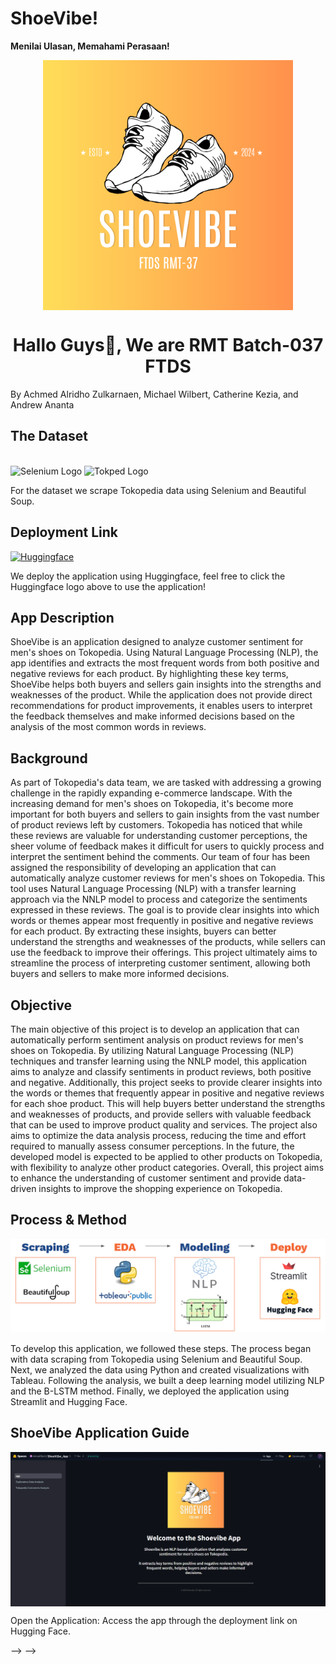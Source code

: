 # ShoeVibe!

**Menilai Ulasan, Memahami Perasaan!**

<p align="center">
  <img src="logo-app.png" width=400 align="center">
</p>
<h1 align="center">Hallo Guys👋, We are RMT Batch-037 FTDS</h1>
By Achmed Alridho Zulkarnaen, Michael Wilbert, Catherine Kezia, and Andrew Ananta

<h2 align="left">The Dataset</h2>
<br/>
<div align="left">
    <img src="https://upload.wikimedia.org/wikipedia/commons/d/d5/Selenium_Logo.png" alt="Selenium Logo" width="50"/>
    <img src="https://toppng.com/uploads/preview/tokopedia-logo-icon-tokopedia-115638033660bhcr3nbcq.png" alt="Tokped Logo" width="50"/>
</div>

For the dataset we scrape Tokopedia data using Selenium and Beautiful Soup.

## Deployment Link

[<img src="https://huggingface.co/front/assets/huggingface_logo.svg" alt="Huggingface" width="40" height="40">](https://huggingface.co/spaces/micwilbert/ShoeVibe_App)

We deploy the application using Huggingface, feel free to click the Huggingface logo above to use the application!

<h2 align="left">App Description</h2>
ShoeVibe is an application designed to analyze customer sentiment for men's shoes on Tokopedia. Using Natural Language Processing (NLP), the app identifies and extracts the most frequent words from both positive and negative reviews for each product. By highlighting these key terms, ShoeVibe helps both buyers and sellers gain insights into the strengths and weaknesses of the product. While the application does not provide direct recommendations for product improvements, it enables users to interpret the feedback themselves and make informed decisions based on the analysis of the most common words in reviews.

## Background

As part of Tokopedia's data team, we are tasked with addressing a growing challenge in the rapidly expanding e-commerce landscape. With the increasing demand for men's shoes on Tokopedia, it's become more important for both buyers and sellers to gain insights from the vast number of product reviews left by customers. Tokopedia has noticed that while these reviews are valuable for understanding customer perceptions, the sheer volume of feedback makes it difficult for users to quickly process and interpret the sentiment behind the comments.
Our team of four has been assigned the responsibility of developing an application that can automatically analyze customer reviews for men's shoes on Tokopedia. This tool uses Natural Language Processing (NLP) with a transfer learning approach via the NNLP model to process and categorize the sentiments expressed in these reviews. The goal is to provide clear insights into which words or themes appear most frequently in positive and negative reviews for each product. By extracting these insights, buyers can better understand the strengths and weaknesses of the products, while sellers can use the feedback to improve their offerings. This project ultimately aims to streamline the process of interpreting customer sentiment, allowing both buyers and sellers to make more informed decisions.

## Objective

The main objective of this project is to develop an application that can automatically perform sentiment analysis on product reviews for men's shoes on Tokopedia. By utilizing Natural Language Processing (NLP) techniques and transfer learning using the NNLP model, this application aims to analyze and classify sentiments in product reviews, both positive and negative. Additionally, this project seeks to provide clearer insights into the words or themes that frequently appear in positive and negative reviews for each shoe product. This will help buyers better understand the strengths and weaknesses of products, and provide sellers with valuable feedback that can be used to improve product quality and services. The project also aims to optimize the data analysis process, reducing the time and effort required to manually assess consumer perceptions. In the future, the developed model is expected to be applied to other products on Tokopedia, with flexibility to analyze other product categories. Overall, this project aims to enhance the understanding of customer sentiment and provide data-driven insights to improve the shopping experience on Tokopedia.

<h2 align="left">Process & Method</h2>

![alt text](method.png)

To develop this application, we followed these steps. The process began with data scraping from Tokopedia using Selenium and Beautiful Soup. Next, we analyzed the data using Python and created visualizations with Tableau. Following the analysis, we built a deep learning model utilizing NLP and the B-LSTM method. Finally, we deployed the application using Streamlit and Hugging Face.

<h2 align="left">ShoeVibe Application Guide</h2>

<p align="center">
  <img src="image.png" width=700 align="center">

Open the Application: Access the app through the deployment link on Hugging Face.
</p>

<!-- 

<p align="center">
  Tampilan dari laman beranda
</p>

<p align="center">
  <img src="Tampilan-Depan.jpg" width=700 align="center">

</p>

<p align="center">
  Tampilan dari laman beranda
</p>

---

Untuk menggunakan aplikasi cukup mudah, terdapat 3 navigation page yaotu 'Home', 'Profile Risk' dan 'Rekomendasi Aset Kripto’ Pada page Home , user dapat mengetahui harga token/coin crypto, hingga saat ini kami masih menggunakan API Binance, jadi bukan hanya token metaverse namun juga terdapat beberapa koin lainnya seperti BTC,ETH,dll
Kemudian pada Page Profile Risk user akan diarahkan untuk mengisi profile risk user, dimana terdapat beberapa pertanyaan yang harus diisi oleh user.
Tujuan dari mengisi profile risk adalah untuk mengidentifikasi risk profile user, apakah tergolong dalam kategori rendah,med,tinggi, setelah mengetahui risk profile user tersebut, kita dapat mengetahui koin/token apa saja yang cocok/sesuai dengan risk profile user tersebut. Sehingga user akan lebih nyaman dalam bertransaksi dan kemudian akan mengetahui bagaimana profile risk user tersebut, dan terakhir adalah page Rekomendasi Aset Kripto, dimana user akan diberikan beberapa token yang sesuai dengan profile risk user tersebut.

<p align="center">
  <img src="Profile-Risk.jpg" width=700 align="center">

</p>

<p align="center">
  Tampilan dari laman Profile Risk
</p>

<p align="center">
  <img src="Profile-Risk2.jpg" width=700 align="center">

</p>

<p align="center">
  Tampilan dari laman Profile Risk
</p>

---

<p align="center">
  <img src="Rekomendasi-Aset.jpg" width=700 align="center">

</p>

<p align="center">
  Tampilan dari laman skema Rekomendasi Aset
</p>

## Contributor

1. [Rahmad Gunawan, Github (Link)](https://github.com/rahmad07g)
2. [Suhardiman, Github (Link](https://github.com/sumankwan)

<p align="center">
  <img src="Created.jpg" width=700 align="center">

</p>

<p align="center">
  <img src="Thanks.jpg" width=700 align="center">

</p> --> --> -->
